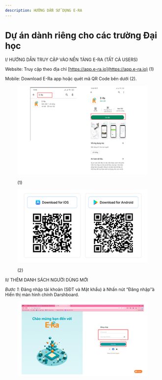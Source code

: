 ```yaml
---
description: HƯỚNG DẪN SỬ DỤNG E-RA
---
```


# Dự án dành riêng cho các trường Đại học

I/ HƯỚNG DẪN TRUY CẬP VÀO NỀN TẢNG E-RA (TẤT CẢ USERS)

Website: Truy cập theo địa chỉ [https://app.e-ra.io](https://app.e-ra.io) (1)

Mobile: Download E-Ra app hoặc quét mã QR Code bên dưới (2).

<figure><img src=".gitbook/assets/Picture1 (1).png" alt=""><figcaption><p>(1)</p></figcaption></figure>

<figure><img src=".gitbook/assets/Picture2 (1).png" alt=""><figcaption><p>(2)</p></figcaption></figure>

II/ THÊM DANH SÁCH NGƯỜI DÙNG MỚI

_Bước 1_: Đăng nhập tài khoản (SĐT và Mật khẩu) à Nhấn nút “Đăng nhập’’à Hiển thị màn hình chính Darshboard.

<figure><img src=".gitbook/assets/Picture3 (1).png" alt=""><figcaption></figcaption></figure>
